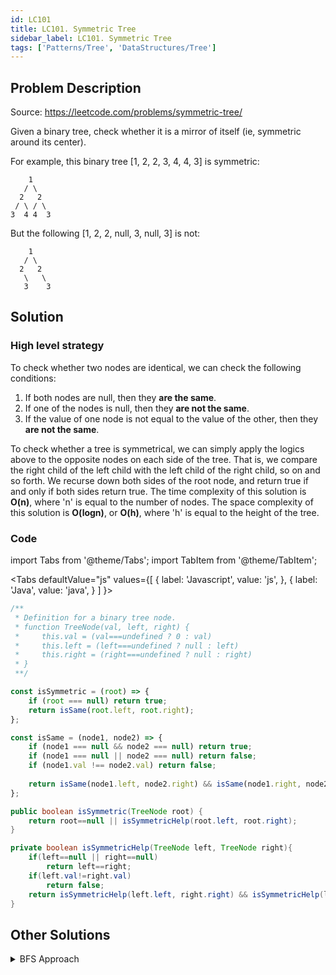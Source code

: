 ```yaml
---
id: LC101
title: LC101. Symmetric Tree
sidebar_label: LC101. Symmetric Tree
tags: ['Patterns/Tree', 'DataStructures/Tree']
---
```


## Problem Description

Source: https://leetcode.com/problems/symmetric-tree/

Given a binary tree, check whether it is a mirror of itself (ie, symmetric around its center).

For example, this binary tree [1, 2, 2, 3, 4, 4, 3] is symmetric:

```
    1
   / \
  2   2
 / \ / \
3  4 4  3
```

But the following [1, 2, 2, null, 3, null, 3] is not:
```
    1
   / \
  2   2
   \   \
   3    3
```

## Solution 

### High level strategy
To check whether two nodes are identical, we can check the following conditions:
1. If both nodes are null, then they **are the same**.
2. If one of the nodes is null, then they **are not the same**.
3. If the value of one node is not equal to the value of the other, then they **are not the same**.

To check whether a tree is symmetrical, we can simply apply the logics above to the opposite nodes on each side of the tree. That is, we compare the right child of the left child with the left child of the right child, so on and so forth. We recurse down both sides of the root node, and return true if and only if both sides return true. The time complexity of this solution is **O(n)**, where 'n' is equal to the number of nodes. The space complexity of this solution is **O(logn)**, or **O(h)**, where 'h' is equal to the height of the tree.

### Code 
import Tabs from '@theme/Tabs';
import TabItem from '@theme/TabItem';

<Tabs
  defaultValue="js"
  values={[
    { label: 'Javascript', value: 'js', },
    { label: 'Java', value: 'java', }
  ]
}>
<TabItem value="js">

```javascript
/**
 * Definition for a binary tree node.
 * function TreeNode(val, left, right) {
 *     this.val = (val===undefined ? 0 : val)
 *     this.left = (left===undefined ? null : left)
 *     this.right = (right===undefined ? null : right)
 * }
 **/

const isSymmetric = (root) => {
    if (root === null) return true;
    return isSame(root.left, root.right);
};

const isSame = (node1, node2) => {
    if (node1 === null && node2 === null) return true;
    if (node1 === null || node2 === null) return false;
    if (node1.val !== node2.val) return false;
    
    return isSame(node1.left, node2.right) && isSame(node1.right, node2.left);
};
```
</TabItem>
<TabItem value="java">

```java
public boolean isSymmetric(TreeNode root) {
    return root==null || isSymmetricHelp(root.left, root.right);
}

private boolean isSymmetricHelp(TreeNode left, TreeNode right){
    if(left==null || right==null)
        return left==right;
    if(left.val!=right.val)
        return false;
    return isSymmetricHelp(left.left, right.right) && isSymmetricHelp(left.right, right.left);
}
```
</TabItem>
</Tabs>

## Other Solutions
<details>
<summary>BFS Approach</summary>


```java
/**
 * We can also explore each level through BFS,
 * then iterate through all nodes in each level to see if they are a mirror
 * (same idea as checking if a string is a palindrome). 
 */

class Solution {
    public boolean isSymmetric(TreeNode root) {
        if (root == null) return true;
        Queue<TreeNode> queue = new LinkedList<>(); 
        queue.add(root);
        while(queue.size() > 0) {
            int size = queue.size();
            List<Integer> level = new ArrayList<>();
            while(size > 0) {
                TreeNode cur = queue.poll();
                if (cur == null) {
                    level.add(null);
                } else {
                    level.add(cur.val);
                    queue.add(cur.left);
                    queue.add(cur.right);
                }
                size--;
            }
            List<Integer> reverse = new ArrayList<>();
            for(int i = level.size() - 1; i >= 0; i--) {
                reverse.add(level.get(i));
            }
            if (!level.equals(reverse)) return false;
        }
        return true;
    }
}
```
</details>
